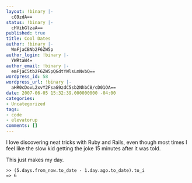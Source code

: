 ```yaml
---
layout: !binary |-
  cG9zdA==
status: !binary |-
  cHVibGlzaA==
published: true
title: Cool Dates
author: !binary |-
  WmFjaCBNb2F6ZW5p
author_login: !binary |-
  YWRtaW4=
author_email: !binary |-
  emFjaC5tb2F6ZW5pQGdtYWlsLmNvbQ==
wordpress_id: 58
wordpress_url: !binary |-
  aHR0cDovL2xvY2FsaG9zdC5sb2NhbC8/cD01OA==
date: 2007-06-05 15:32:39.000000000 -04:00
categories:
- Uncategorized
tags:
- code
- elevatorup
comments: []
---
```

I love discovering neat tricks with Ruby and Rails, even though most times I feel like the slow kid getting the joke 15 minutes after it was told.

This just makes my day.

    >> (5.days.from_now.to_date - 1.day.ago.to_date).to_i
    => 6

